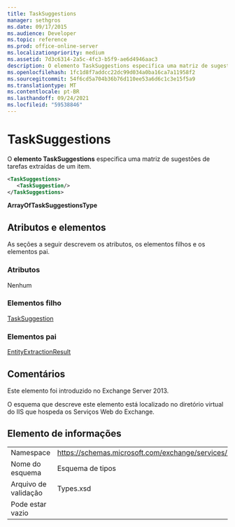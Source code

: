 ```yaml
---
title: TaskSuggestions
manager: sethgros
ms.date: 09/17/2015
ms.audience: Developer
ms.topic: reference
ms.prod: office-online-server
ms.localizationpriority: medium
ms.assetid: 7d3c6314-2a5c-4fc3-b5f9-ae6d4946aac3
description: O elemento TaskSuggestions especifica uma matriz de sugestões de tarefas extraídas de um item.
ms.openlocfilehash: 1fc1d8f7addcc22dc99d034a0ba16ca7a11958f2
ms.sourcegitcommit: 54f6cd5a704b36b76d110ee53a6d6c1c3e15f5a9
ms.translationtype: MT
ms.contentlocale: pt-BR
ms.lasthandoff: 09/24/2021
ms.locfileid: "59538846"
---
```

# <a name="tasksuggestions"></a>TaskSuggestions

O **elemento TaskSuggestions** especifica uma matriz de sugestões de tarefas extraídas de um item. 
  
```XML
<TaskSuggestions>
   <TaskSuggestion/>
</TaskSuggestions>
```

**ArrayOfTaskSuggestionsType**

## <a name="attributes-and-elements"></a>Atributos e elementos

As seções a seguir descrevem os atributos, os elementos filhos e os elementos pai.
  
### <a name="attributes"></a>Atributos

Nenhum
  
### <a name="child-elements"></a>Elementos filho

[TaskSuggestion](tasksuggestion.md)
  
### <a name="parent-elements"></a>Elementos pai

[EntityExtractionResult](entityextractionresult.md)
  
## <a name="remarks"></a>Comentários

Este elemento foi introduzido no Exchange Server 2013.
  
O esquema que descreve este elemento está localizado no diretório virtual do IIS que hospeda os Serviços Web do Exchange.
  
## <a name="element-information"></a>Elemento de informações

|||
|:-----|:-----|
|Namespace  <br/> |https://schemas.microsoft.com/exchange/services/2006/types  <br/> |
|Nome do esquema  <br/> |Esquema de tipos  <br/> |
|Arquivo de validação  <br/> |Types.xsd  <br/> |
|Pode estar vazio  <br/> ||
   

